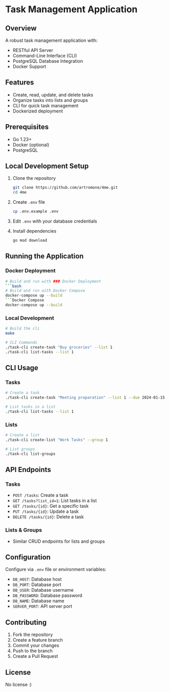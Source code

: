 # Task Management Application

## Overview

A robust task management application with:
- RESTful API Server
- Command-Line Interface (CLI)
- PostgreSQL Database Integration
- Docker Support

## Features

- Create, read, update, and delete tasks
- Organize tasks into lists and groups
- CLI for quick task management
- Dockerized deployment

## Prerequisites

- Go 1.23+
- Docker (optional)
- PostgreSQL

## Local Development Setup

1. Clone the repository
   ```bash
   git clone https://github.com/artromone/4me.git
   cd 4me
   ```

2. Create `.env` file
   ```bash
   cp .env.example .env
   ```

3. Edit `.env` with your database credentials

4. Install dependencies
   ```bash
   go mod download
   ```

## Running the Application

### Docker Deployment
```bash
# Build and run with ### Docker Deployment
```bash
# Build and run with Docker Compose
docker-compose up --build
```Docker Compose
docker-compose up --build
```

### Local Development
```bash
# Build the cli
make

# CLI Commands
./task-cli create-task "Buy groceries" --list 1
./task-cli list-tasks --list 1
```

## CLI Usage

### Tasks
```bash
# Create a task
./task-cli create-task "Meeting preparation" --list 1 --due 2024-01-15

# List tasks in a list
./task-cli list-tasks --list 1
```

### Lists
```bash
# Create a list
./task-cli create-list "Work Tasks" --group 1

# List groups
./task-cli list-groups
```

## API Endpoints

### Tasks
- `POST /tasks`: Create a task
- `GET /tasks?list_id=1`: List tasks in a list
- `GET /tasks/{id}`: Get a specific task
- `PUT /tasks/{id}`: Update a task
- `DELETE /tasks/{id}`: Delete a task

### Lists & Groups
- Similar CRUD endpoints for lists and groups

## Configuration

Configure via `.env` file or environment variables:
- `DB_HOST`: Database host
- `DB_PORT`: Database port
- `DB_USER`: Database username
- `DB_PASSWORD`: Database password
- `DB_NAME`: Database name
- `SERVER_PORT`: API server port

## Contributing

1. Fork the repository
2. Create a feature branch
3. Commit your changes
4. Push to the branch
5. Create a Pull Request

## License

No license :)
